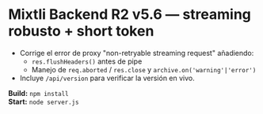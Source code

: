 
# Mixtli Backend R2 v5.6 — streaming robusto + short token

- Corrige el error de proxy "non-retryable streaming request" añadiendo:
  - `res.flushHeaders()` antes de pipe
  - Manejo de `req.aborted` / `res.close` y `archive.on('warning'|'error')`
- Incluye `/api/version` para verificar la versión en vivo.

**Build:** `npm install`  
**Start:** `node server.js`  
